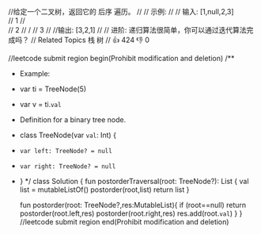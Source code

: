 //给定一个二叉树，返回它的 后序 遍历。 
//
// 示例: 
//
// 输入: [1,null,2,3]  
//   1
//    \
//     2
//    /
//   3 
//
//输出: [3,2,1] 
//
// 进阶: 递归算法很简单，你可以通过迭代算法完成吗？ 
// Related Topics 栈 树 
// 👍 424 👎 0


//leetcode submit region begin(Prohibit modification and deletion)
/**
 * Example:
 * var ti = TreeNode(5)
 * var v = ti.`val`
 * Definition for a binary tree node.
 * class TreeNode(var `val`: Int) {
 *     var left: TreeNode? = null
 *     var right: TreeNode? = null
 * }
 */
class Solution {
    fun postorderTraversal(root: TreeNode?): List<Int> {
        val list = mutableListOf<Int>()
        postorder(root,list)
        return list
    }

    fun postorder(root: TreeNode?,res:MutableList<Int>){
        if (root==null) return
        postorder(root.left,res)
        postorder(root.right,res)
        res.add(root.`val`)
    }
}
//leetcode submit region end(Prohibit modification and deletion)

